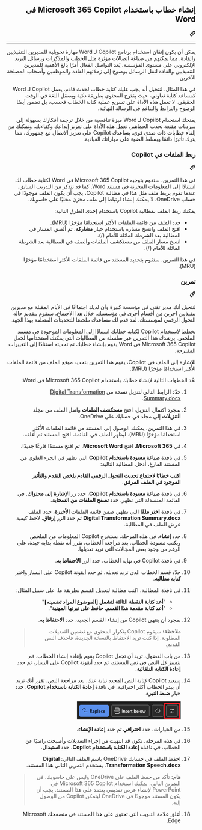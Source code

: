 <div class="Box-sc-g0xbh4-0 eoaCFS js-snippet-clipboard-copy-unpositioned undefined" data-hpc="true"><article class="markdown-body entry-content container-lg" itemprop="text"><div class="markdown-heading" dir="rtl"><h1 tabindex="-1" class="heading-element" dir="rtl">إنشاء خطاب باستخدام Microsoft 365 Copilot في Word</h1><a id="user-content-إنشاء-خطاب-باستخدام-microsoft-365-copilot-في-word" class="anchor" aria-label="Permalink: إنشاء خطاب باستخدام Microsoft 365 Copilot في Word" href="#إنشاء-خطاب-باستخدام-microsoft-365-copilot-في-word"><svg class="octicon octicon-link" viewBox="0 0 16 16" version="1.1" width="16" height="16" aria-hidden="true"><path d="m7.775 3.275 1.25-1.25a3.5 3.5 0 1 1 4.95 4.95l-2.5 2.5a3.5 3.5 0 0 1-4.95 0 .751.751 0 0 1 .018-1.042.751.751 0 0 1 1.042-.018 1.998 1.998 0 0 0 2.83 0l2.5-2.5a2.002 2.002 0 0 0-2.83-2.83l-1.25 1.25a.751.751 0 0 1-1.042-.018.751.751 0 0 1-.018-1.042Zm-4.69 9.64a1.998 1.998 0 0 0 2.83 0l1.25-1.25a.751.751 0 0 1 1.042.018.751.751 0 0 1 .018 1.042l-1.25 1.25a3.5 3.5 0 1 1-4.95-4.95l2.5-2.5a3.5 3.5 0 0 1 4.95 0 .751.751 0 0 1-.018 1.042.751.751 0 0 1-1.042.018 1.998 1.998 0 0 0-2.83 0l-2.5 2.5a1.998 1.998 0 0 0 0 2.83Z"></path></svg></a></div>
<hr>
<p dir="rtl">يمكن أن يكون إتقان استخدام برنامج Copilot لـ Word مهارة تحويلية للمديرين التنفيذيين والقادة، مما يمكنهم من صياغة اتصالات مؤثرة مثل الخطب والمذكرات ورسائل البريد الإلكتروني على مستوى المؤسسة. يُعد التواصل الفعال أمرًا بالغ الأهمية للمديرين التنفيذيين والقادة لنقل الرسائل بوضوح إلى زملائهم القادة والموظفين وأصحاب المصلحة الآخرين.</p>
<p dir="rtl">في هذا المثال، لنتخيل أنه يجب عليك كتابة خطاب لحدث قادم. يعمل Copilot لـ Word كمساعد كتابة تعاوني، حيث يقترح المحتوى بطريقة ذكية ويصقل اللغة في الوقت الحقيقي. لا تعمل هذه الأداة على تسريع عملية كتابة الخطاب فحسب، بل تضمن أيضًا الوضوح والترابط والتناغم في الرسالة النهائية.</p>
<p dir="rtl">يمنحك استخدام Copilot لـ Word ميزة تنافسية من خلال ترجمة أفكارك بسهولة إلى سرديات مقنعة تجذب الجماهير. تعمل هذه الأداة على تعزيز إبداعك وكفاءتك، وتمكنك من إلقاء خطابات ذات صدى قوي. يساعدك Copilot على تعزيز الاتصال مع جمهورك، مما يترك تأثيرًا دائمًا ويسلط الضوء على مهاراتك القيادية.</p>
<div class="markdown-heading" dir="rtl"><h3 tabindex="-1" class="heading-element" dir="rtl">ربط الملفات في Copilot</h3><a id="user-content-ربط-الملفات-في-copilot" class="anchor" aria-label="Permalink: ربط الملفات في Copilot" href="#ربط-الملفات-في-copilot"><svg class="octicon octicon-link" viewBox="0 0 16 16" version="1.1" width="16" height="16" aria-hidden="true"><path d="m7.775 3.275 1.25-1.25a3.5 3.5 0 1 1 4.95 4.95l-2.5 2.5a3.5 3.5 0 0 1-4.95 0 .751.751 0 0 1 .018-1.042.751.751 0 0 1 1.042-.018 1.998 1.998 0 0 0 2.83 0l2.5-2.5a2.002 2.002 0 0 0-2.83-2.83l-1.25 1.25a.751.751 0 0 1-1.042-.018.751.751 0 0 1-.018-1.042Zm-4.69 9.64a1.998 1.998 0 0 0 2.83 0l1.25-1.25a.751.751 0 0 1 1.042.018.751.751 0 0 1 .018 1.042l-1.25 1.25a3.5 3.5 0 1 1-4.95-4.95l2.5-2.5a3.5 3.5 0 0 1 4.95 0 .751.751 0 0 1-.018 1.042.751.751 0 0 1-1.042.018 1.998 1.998 0 0 0-2.83 0l-2.5 2.5a1.998 1.998 0 0 0 0 2.83Z"></path></svg></a></div>
<p dir="rtl">في هذا التمرين، ستقوم بتوجيه Microsoft 365 Copilot في Word لكتابة خطاب لك استنادًا إلى المعلومات المخزنة في مستند Word. كما قد تتذكر من التدريب السابق، عندما تقوم بربط ملف مثل هذا في مطالبة Copilot، يجب أن يكون الملف موجودًا في حساب OneDrive. لا يمكنك إنشاء ارتباط إلى ملف مخزن محليًا على حاسوبك.</p>
<p dir="rtl">يمكنك ربط الملف بمطالبة Copilot باستخدام إحدى الطرق التالية:</p>
<ul dir="rtl">
<li>حدد الملف من قائمة الملفات الأكثر استخدامًا مؤخرًا (MRU).</li>
<li>افتح الملف وانسخ مساره باستخدام خيار <strong>مشاركة</strong>، ثم ألصق المسار في المطالبة بعد الشرطة المائلة للأمام (/).</li>
<li>انسخ مسار الملف من مستكشف الملفات وألصقه في المطالبة بعد الشرطة المائلة للأمام (/).</li>
</ul>
<p dir="rtl">في هذا التمرين، ستقوم بتحديد المستند من قائمة الملفات الأكثر استخدامًا مؤخرًا (MRU).</p>
<div class="markdown-heading" dir="rtl"><h3 tabindex="-1" class="heading-element" dir="rtl">تمرين</h3><a id="user-content-تمرين" class="anchor" aria-label="Permalink: تمرين" href="#تمرين"><svg class="octicon octicon-link" viewBox="0 0 16 16" version="1.1" width="16" height="16" aria-hidden="true"><path d="m7.775 3.275 1.25-1.25a3.5 3.5 0 1 1 4.95 4.95l-2.5 2.5a3.5 3.5 0 0 1-4.95 0 .751.751 0 0 1 .018-1.042.751.751 0 0 1 1.042-.018 1.998 1.998 0 0 0 2.83 0l2.5-2.5a2.002 2.002 0 0 0-2.83-2.83l-1.25 1.25a.751.751 0 0 1-1.042-.018.751.751 0 0 1-.018-1.042Zm-4.69 9.64a1.998 1.998 0 0 0 2.83 0l1.25-1.25a.751.751 0 0 1 1.042.018.751.751 0 0 1 .018 1.042l-1.25 1.25a3.5 3.5 0 1 1-4.95-4.95l2.5-2.5a3.5 3.5 0 0 1 4.95 0 .751.751 0 0 1-.018 1.042.751.751 0 0 1-1.042.018 1.998 1.998 0 0 0-2.83 0l-2.5 2.5a1.998 1.998 0 0 0 0 2.83Z"></path></svg></a></div>
<p dir="rtl">لنتخيل أنك مدير تقني في مؤسسة كبيرة وأن لديك اجتماعًا في الأيام المقبلة مع مديرين تنفيذيين آخرين من أقسام أخرى في مؤسستك. خلال هذا الاجتماع، ستقوم بتقديم حالة التحول الرقمي لمؤسستك. لقد قدم لك مساعدك ملخصًا للتحديثات المتعلقة بهذا الجهد.</p>
<p dir="rtl">تخطط لاستخدام Copilot لكتابة خطابك استنادًا إلى المعلومات الموجودة في مستند الملخص. يرشدك هذا التمرين عبر سلسلة من المطالبات التي يمكنك استخدامها لجعل Microsoft 365 Copilot في Word يقوم بإنشاء خطابك ثم تحديثه استنادًا إلى التغييرات المقترحة.</p>
<p dir="rtl">للإشارة إلى الملف في Copilot، يقوم هذا التمرين بتحديد موقع الملف من قائمة الملفات الأكثر استخدامًا مؤخرًا (MRU).</p>
<p dir="rtl">نفّذ الخطوات التالية لإنشاء خطابك باستخدام Microsoft 365 Copilot في Word:</p>
<ol dir="rtl">
<li>
<p dir="rtl">حدّد الرابط التالي لتنزيل نسخة من <a href="https://go.microsoft.com/fwlink/?linkid=2277632" rel="nofollow">Digital Transformation Summary.docx</a>.</p>
</li>
<li>
<p dir="rtl">بمجرد اكتمال التنزيل، افتح <strong>مستكشف الملفات</strong> وانقل الملف من مجلد <strong>التنزيلات</strong> إلى مجلد في حسابك على OneDrive.</p>
</li>
<li>
<p dir="rtl">في هذا التمرين، يمكنك الوصول إلى المستند من قائمة الملفات الأكثر استخدامًا مؤخرًا (MRU). ليظهر الملف في القائمة، افتح المستند ثم أغلقه.</p>
</li>
<li>
<p dir="rtl">في <strong>Microsoft 365</strong>، افتح <strong>Microsoft Word</strong>، ثم افتح مستندًا فارغًا جديدًا.</p>
</li>
<li>
<p dir="rtl">في نافذة <strong>صياغة مسودة باستخدام Copilot</strong> التي تظهر في الجزء العلوي من المستند الفارغ، أدخل المطالبة التالية:</p>
<p dir="rtl"><strong>اكتب خطابًا لاجتماع تحديث التحول الرقمي القادم يلخص التقدم والتأثير الموجود في الملف المرفق</strong>.</p>
</li>
<li>
<p dir="rtl">في نافذة <strong>صياغة مسودة باستخدام Copilot</strong>، حدد زر <strong>الإشارة إلى محتواك</strong>. في القائمة المنسدلة التي تظهر، حدد <strong>تصفح الملفات من السحابة</strong>.</p>
</li>
<li>
<p dir="rtl">في نافذة <strong>اختر ملفًا</strong> التي تظهر، ضمن قائمة الملفات <strong>الأخيرة</strong>، حدد الملف <strong>Digital Transformation Summary.docx</strong> ثم حدد الزر <strong>إرفاق</strong>. لاحظ كيفية عرض الملف في المطالبة.</p>
</li>
<li>
<p dir="rtl">حدد <strong>إنشاء</strong>. في هذه المرحلة، يستخرج Copilot المعلومات من الملخص ويكتب مسودة الخطاب. بعد مراجعة الخطاب، تقرر أنه نقطة بداية جيدة، على الرغم من وجود بعض المجالات التي تريد تعديلها.</p>
</li>
<li>
<p dir="rtl">في نافذة Copilot في نهاية الخطاب، حدد الزر <strong>الاحتفاظ به</strong>.</p>
</li>
<li>
<p dir="rtl">حدّد قسم الخطاب الذي تريد تعديله، ثم حدد أيقونة Copilot على اليسار واختر <strong>كتابة مطالبة</strong>.</p>
</li>
<li>
<p dir="rtl">في نافذة المطالبة، اكتب مطالبة لتعديل القسم بطريقة ما. على سبيل المثال:</p>
<ul dir="rtl">
<li>"<strong>أعد كتابة النقطة الثالثة لتشمل [الموضوع المراد تضمينه]</strong>"</li>
<li>"<strong>أعد كتابة مقدمة هذا القسم. حافظ على نبرتها المهنية</strong>".</li>
</ul>
</li>
<li>
<p dir="rtl">بمجرد أن ينتهي Copilot من إنشاء القسم الجديد، حدد <strong>الاحتفاظ به</strong>.</p>
<blockquote>
<p dir="rtl"><strong>ملاحظة:</strong> سيقوم Copilot بتكرار المحتوى مع تضمين التعديلات المطلوبة. إذا كنت تريد الاحتفاظ بالنسخة الجديدة، فاحذف النص القديم.</p>
</blockquote>
</li>
<li>
<p dir="rtl">من باب الفضول، تريد أن تجعل Copilot يقوم بإعادة إنشاء الخطاب. قم بتمييز كل النص في نص المستند، ثم حدد أيقونة Copilot على اليسار، ثم حدد <strong>إعادة الكتابة التلقائية</strong>.</p>
</li>
<li>
<p dir="rtl">سيعيد Copilot كتابة النص المحدد نيابة عنك. بعد مراجعة النص، تقرر أنك تريد أن يبدو الخطاب أكثر احترافية. في نافذة <strong>إعادة الكتابة باستخدام Copilot</strong>، حدد خيار <strong>ضبط النبرة</strong>.</p>
<p dir="rtl"><a target="_blank" rel="noopener noreferrer" href="https://github.com/MicrosoftLearning/MS-4004-Empower-workforce-copilot-use-cases.ar-sa/blob/main/Instructions/Labs/media/copilot-word-adjust-tone.png"><img src="https://github.com/MicrosoftLearning/MS-4004-Empower-workforce-copilot-use-cases.ar-sa/blob/main/Instructions/Labs/media/copilot-word-adjust-tone.png" alt="لقطة شاشة توضح خيار ضبط النبرة في Microsoft 365 Copilot في Word." style="max-width: 100%;"></a></p>
</li>
<li>
<p dir="rtl">من الخيارات، حدد <strong>احترافي</strong> ثم حدد <strong>إعادة الإنشاء</strong>.</p>
</li>
<li>
<p dir="rtl">في هذه المرحلة، تكون قد انتهيت من إجراء التعديلات وأصبحت راضيًا عن الخطاب. في نافذة <strong>إعادة الكتابة باستخدام Copilot</strong>، حدد <strong>استبدال</strong>.</p>
</li>
<li>
<p dir="rtl">احفظ الملف في حسابك OneDrive باسم الملف التالي: <strong>Digital Transformation Speech.docx</strong>. يستخدم التمرين التالي هذا المستند.</p>
<blockquote>
<p dir="rtl"><strong>هام:</strong> تأكد من حفظ الملف على OneDrive وليس على حاسوبك. في التمرين التالي، يمكنك استخدام Microsoft 365 Copilot في PowerPoint لإنشاء عرض تقديمي يعتمد على هذا المستند. يجب أن يكون المستند موجودًا في OneDrive ليتمكن Copilot من الوصول إليه.</p>
</blockquote>
</li>
<li>
<p dir="rtl">أغلق علامة التبويب التي تحتوي على هذا المستند في متصفحك Microsoft Edge.</p>
</li>
</ol>
</article></div>
